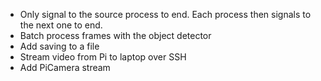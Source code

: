 * Only signal to the source process to end. Each process then signals to the next one to end.
* Batch process frames with the object detector
* Add saving to a file
* Stream video from Pi to laptop over SSH
* Add PiCamera stream